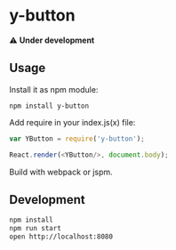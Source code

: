 # y-button

:warning: __Under development__

## Usage

Install it as npm module:

```
npm install y-button
```

Add require in your index.js(x) file:

```js
var YButton = require('y-button');

React.render(<YButton/>, document.body);
```

Build with webpack or jspm.

## Development

```bash
npm install
npm run start
open http://localhost:8080
```
